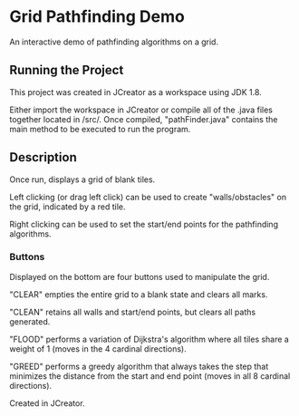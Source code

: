 # Grid Pathfinding Demo
An interactive demo of pathfinding algorithms on a grid.

## Running the Project
This project was created in JCreator as a workspace using JDK 1.8.

Either import the workspace in JCreator or compile all of the .java files together located in /src/. Once compiled, "pathFinder.java" contains the main method to be executed to run the program.

## Description
Once run, displays a grid of blank tiles.

Left clicking (or drag left click) can be used to create "walls/obstacles" on the grid, indicated by a red tile.

Right clicking can be used to set the start/end points for the pathfinding algorithms.

### Buttons
Displayed on the bottom are four buttons used to manipulate the grid. 

"CLEAR" empties the entire grid to a blank state and clears all marks.

"CLEAN" retains all walls and start/end points, but clears all paths generated.

"FLOOD" performs a variation of Dijkstra's algorithm where all tiles share a weight of 1 (moves in the 4 cardinal directions).

"GREED" performs a greedy algorithm that always takes the step that minimizes the distance from the start and end point (moves in all 8 cardinal directions).

Created in JCreator.
